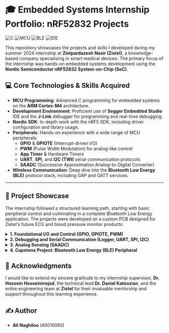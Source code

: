 # 🎓 Embedded Systems Internship Portfolio: nRF52832 Projects
![C](https://img.shields.io/badge/Language-C-A8B9CC?style=for-the-badge&logo=c&logoColor=white)
![MCU](https://img.shields.io/badge/MCU-Nordic%20nRF52832-00A9CE?style=for-the-badge&logo=nordicsemiconductor&logoColor=white)
![BLE](https://img.shields.io/badge/Protocol-Bluetooth%20Low%20Energy-0082FC?style=for-the-badge&logo=bluetooth&logoColor=white)
![IDE](https://img.shields.io/badge/IDE-Segger%20Embedded%20Studio-1A1A1A?style=for-the-badge&logo=segger&logoColor=white)

This repository showcases the projects and skills I developed during my summer 2024 internship at **Zistpardazesh Nasir (Zistel)**, a knowledge-based company specializing in smart medical devices. The primary focus of the internship was hands-on embedded systems development using the **Nordic Semiconductor nRF52832 System-on-Chip (SoC)**.

## 💻 Core Technologies & Skills Acquired
* **MCU Programming**: Advanced C programming for embedded systems on the **ARM Cortex-M4** architecture.
* **Development Environment**: Proficient use of **Segger Embedded Studio** IDE and the **J-Link** debugger for programming and real-time debugging.
* **Nordic SDK**: In-depth work with the nRF5 SDK, including driver configuration and library usage.
* **Peripherals**: Hands-on experience with a wide range of MCU peripherals:
    * **GPIO** & **GPIOTE** (Interrupt-driven I/O)
    * **PWM** (Pulse Width Modulation) for analog-like control
    * **App Timer** & Hardware Timers
    * **UART**, **SPI**, and **I2C (TWI)** serial communication protocols
    * **SAADC** (Successive Approximation Analog-to-Digital Converter)
* **Wireless Communication**: Deep dive into the **Bluetooth Low Energy (BLE)** protocol stack, including GAP and GATT services.

---

## 🚀 Project Showcase
The internship followed a structured learning path, starting with basic peripheral control and culminating in a complete Bluetooth Low Energy application. The projects were developed on a custom PCB designed for Zistel's future ECG and blood pressure monitor products.

<details>
<summary>
  <strong>1. Foundational I/O and Control (GPIO, GPIOTE, PWM)</strong>
</summary>

This series of projects focused on mastering the control of general-purpose I/O.
* **RGB LED Control via GPIO**: Implemented a simple state machine to cycle through Red, Green, and Blue colors on an RGB LED by polling a push-button.
* **Interrupt-Driven Control with GPIOTE**: Advanced the previous project by using the GPIOTE peripheral to handle button presses via interrupts, eliminating the need for polling and improving power efficiency.
* **Brightness Control with PWM**: Implemented a fade effect for an LED by using the PWM peripheral. The duty cycle was adjusted within the button's interrupt handler to gradually increase or decrease the LED's brightness.
</details>

<details>
<summary>
  <strong>2. Debugging and Serial Communication (Logger, UART, SPI, I2C)</strong>
</summary>

These projects focused on data communication between the MCU and external devices or a host PC.
* **Segger RTT Logger**: Utilized the Segger J-Link's Real-Time Transfer (RTT) capability to print debug messages and variable states to a terminal, enabling efficient, non-intrusive debugging.
* **OLED Display Control (I2C)**: Interfaced with an SSD1306 OLED display using the I2C (TWI) protocol. Developed a custom library to display text and graphics, including the company and university logos.
* **Timer and UART Communication**: Created a real-time clock using the `app_timer` library and transmitted the elapsed time (minutes:seconds) to a PC via a USB-to-TTL (CP2102) adapter using the UART protocol. Also implemented receiving commands from the PC to control the onboard RGB LED.
* **SPI Peripheral Communication**: Implemented the SPI protocol to write to and read from an external device's register, demonstrating mastery of another key serial communication standard.
</details>

<details>
<summary>
  <strong>3. Analog Sensing (SAADC)</strong>
</summary>

This project involved interfacing with the analog world.
* **Analog Voltage Reading**: Configured the Successive Approximation Analog-to-Digital Converter (SAADC) to read an analog voltage from an input pin. The 10-bit digital result was then converted back to a voltage level and monitored in the debugger to verify its accuracy against a signal generator's output.
</details>

<details>
<summary>
  <strong>4. Capstone Project: Bluetooth Low Energy (BLE) Peripheral</strong>
</summary>

The culmination of the internship was an in-depth study of the BLE protocol and the development of a fully functional BLE peripheral device.
* **Deep Dive into BLE Theory**: The initial phase involved a comprehensive study of the entire BLE protocol stack, including the Physical Layer (PHY), Link Layer (LL), Host Controller Interface (HCI), L2CAP, and the crucial **Generic Access Profile (GAP)** and **Generic Attribute Profile (GATT)**.
* **BLE Peripheral Application**: Developed an application based on Nordic's LED Button Service (LBS) example. The key functionalities are:
    * The device **advertises** itself with a custom name (`Naghiloo_intern`).
    * A central device (e.g., a smartphone using the **nRF Connect** or **nRF Blinky** app) can scan for and **connect** to the device.
    * Once connected, the central can remotely turn an **LED** on or off by writing to a GATT characteristic.
    * When the onboard **button** is pressed, the device sends a **GATT Notification** to the central, updating its status in the app.
    * The device uses different LEDs to visually indicate its status (advertising, connected).
</details>

## 🙏 Acknowledgments
I would like to extend my sincere gratitude to my internship supervisor, **Dr. Hossein Hosseininejad**, the technical lead **Dr. Danial Katoozian**, and the entire engineering team at **Zistel** for their invaluable mentorship and support throughout this learning experience.

## ✍️ Author
* **Ali Naghiloo** (40010093)
